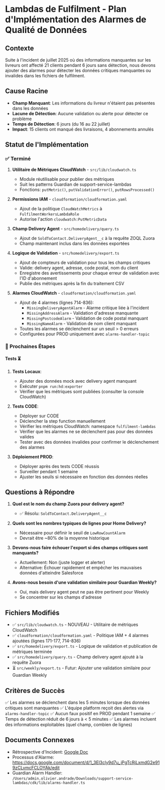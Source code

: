 # Lambdas de Fulfilment - Plan d'Implémentation des Alarmes de Qualité de Données

## Contexte
Suite à l'incident de juillet 2025 où des informations manquantes sur les livreurs ont affecté 21 clients pendant 6 jours sans détection, nous devons ajouter des alarmes pour détecter les données critiques manquantes ou invalides dans les fichiers de fulfilment.

## Cause Racine
- **Champ Manquant**: Les informations du livreur n'étaient pas présentes dans les données
- **Lacune de Détection**: Aucune validation ou alerte pour détecter ce problème
- **Temps de Détection**: 6 jours (du 16 au 22 juillet)
- **Impact**: 15 clients ont manqué des livraisons, 4 abonnements annulés

## Statut de l'Implémentation

###  ✅ Terminé
1. **Utilitaire de Métriques CloudWatch** - `src/lib/cloudwatch.ts`
   - Module réutilisable pour publier des métriques
   - Suit les patterns Guardian de support-service-lambdas
   - Fonctions: `putMetric()`, `putValidationError()`, `putRowsProcessed()`

2. **Permissions IAM** - `cloudformation/cloudformation.yaml`
   - Ajout de la politique `CloudWatchMetrics` à `FulfilmentWorkersLambdaRole`
   - Autorise l'action `cloudwatch:PutMetricData`

3. **Champ Delivery Agent** - `src/homedelivery/query.ts`
   - Ajout de `SoldToContact.DeliveryAgent__c` à la requête ZOQL Zuora
   - Champ maintenant inclus dans les données exportées

4. **Logique de Validation** - `src/homedelivery/export.ts`
   - Ajout de compteurs de validation pour tous les champs critiques
   - Valide: delivery agent, adresse, code postal, nom du client
   - Enregistre des avertissements pour chaque erreur de validation avec l'ID d'abonnement
   - Publie des métriques après la fin du traitement CSV

5. **Alarmes CloudWatch** - `cloudformation/cloudformation.yaml`
   - Ajout de 4 alarmes (lignes 714-836):
     - `MissingDeliveryAgentAlarm` - Alarme critique liée à l'incident
     - `MissingAddressAlarm` - Validation d'adresse manquante
     - `MissingPostcodeAlarm` - Validation de code postal manquant
     - `MissingNameAlarm` - Validation de nom client manquant
   - Toutes les alarmes se déclenchent sur un seuil > 0 erreurs
   - Configurées pour PROD uniquement avec `alarms-handler-topic`

### 🔄 Prochaines Étapes

#### Tests ⏳
1. **Tests Locaux**:
   - Ajouter des données mock avec delivery agent manquant
   - Exécuter `pnpm run:hd:exporter`
   - Vérifier que les métriques sont publiées (consulter la console CloudWatch)

2. **Tests CODE**:
   - Déployer sur CODE
   - Déclencher la step function manuellement
   - Vérifier les métriques CloudWatch: namespace `fulfilment-lambdas`
   - Vérifier que les alarmes ne se déclenchent pas pour des données valides
   - Tester avec des données invalides pour confirmer le déclenchement des alarmes

3. **Déploiement PROD**:
   - Déployer après des tests CODE réussis
   - Surveiller pendant 1 semaine
   - Ajuster les seuils si nécessaire en fonction des données réelles

## Questions à Répondre

1. **Quel est le nom du champ Zuora pour delivery agent?**
   - ✅ Résolu: `SoldToContact.DeliveryAgent__c`

2. **Quels sont les nombres typiques de lignes pour Home Delivery?**
   - Nécessaire pour définir le seuil de `LowRowCountAlarm`
   - Devrait être ~80% de la moyenne historique

3. **Devons-nous faire échouer l'export si des champs critiques sont manquants?**
   - Actuellement: Non (juste logger et alerter)
   - Alternative: Échouer rapidement et empêcher les mauvaises données d'atteindre Salesforce

4. **Avons-nous besoin d'une validation similaire pour Guardian Weekly?**
   - Oui, mais delivery agent peut ne pas être pertinent pour Weekly
   - Se concentrer sur les champs d'adresse

## Fichiers Modifiés

- ✅ `src/lib/cloudwatch.ts` - NOUVEAU - Utilitaire de métriques CloudWatch
- ✅ `cloudformation/cloudformation.yaml` - Politique IAM + 4 alarmes ajoutées (lignes 171-177, 714-836)
- ✅ `src/homedelivery/export.ts` - Logique de validation et publication de métriques terminée
- ✅ `src/homedelivery/query.ts` - Champ delivery agent ajouté à la requête Zuora
- ⏳ `src/weekly/export.ts` - Futur: Ajouter une validation similaire pour Guardian Weekly

## Critères de Succès

✅ Les alarmes se déclenchent dans les 5 minutes lorsque des données critiques sont manquantes
✅ L'équipe platform reçoit des alertes via `alarms-handler-topic`
✅ Aucun faux positif en PROD pendant 1 semaine
✅ Temps de détection réduit de 6 jours à < 5 minutes
✅ Les alarmes incluent des informations exploitables (quel champ, combien de lignes)

## Documents Connexes

- Rétrospective d'Incident: [Google Doc](https://docs.google.com/document/d/1Bs9YFEjAgZpsEmd8XOiQFLd33qYCGE-2Yju4JHJ9AQQ/edit?tab=t.0)
- Processus d'Alarme: https://docs.google.com/document/d/1_3El3cly9d7u_jPgTcRjLxmdG2e919zCLvmcFCLOYAk/edit
- Guardian Alarm Handler: `/Users/admin.olivier.andrade/Downloads/support-service-lambdas/cdk/lib/alarms-handler.ts`
